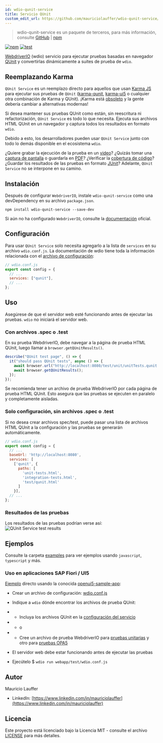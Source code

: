 ```yaml
---
id: wdio-qunit-service
title: Servicio QUnit
custom_edit_url: https://github.com/mauriciolauffer/wdio-qunit-service/edit/main/README.md
---
```



> wdio-qunit-service es un paquete de terceros, para más información, consulte [GitHub](https://github.com/mauriciolauffer/wdio-qunit-service) | [npm](https://www.npmjs.com/package/wdio-qunit-service)

[![npm](https://img.shields.io/npm/v/wdio-qunit-service)](https://www.npmjs.com/package/wdio-qunit-service) [![test](https://github.com/mauriciolauffer/wdio-qunit-service/actions/workflows/test.yml/badge.svg)](https://github.com/mauriciolauffer/wdio-qunit-service/actions/workflows/test.yml)

[WebdriverIO](https://webdriver.io/) (wdio) servicio para ejecutar pruebas basadas en navegador [QUnit](https://qunitjs.com/) y convertirlas dinámicamente a suites de prueba de `wdio`.

## Reemplazando Karma

`QUnit Service` es un reemplazo directo para aquellos que usan [Karma JS](https://karma-runner.github.io/latest/index.html) para ejecutar sus pruebas de `QUnit` ([karma-qunit](https://github.com/karma-runner/karma-qunit/), [karma-ui5](https://github.com/SAP/karma-ui5) o cualquier otra combinación de Karma y QUnit). ¡Karma está [obsoleto](https://github.com/karma-runner/karma) y la gente debería cambiar a alternativas modernas!

Si desea mantener sus pruebas QUnit como están, sin reescritura ni refactorización, `QUnit Service` es todo lo que necesita. Ejecuta sus archivos HTML QUnit en un navegador y captura todos los resultados en formato `wdio`.

Debido a esto, los desarrolladores pueden usar `QUnit Service` junto con todo lo demás disponible en el ecosistema `wdio`.

¿Quiere grabar la ejecución de la prueba en un [video](https://webdriver.io/docs/wdio-video-reporter/)? ¿Quizás tomar una [captura de pantalla](https://webdriver.io/docs/api/browser/saveScreenshot/) o guardarla en [PDF](https://webdriver.io/docs/api/browser/savePDF/)? ¿Verificar la [cobertura de código](https://www.npmjs.com/package/wdio-monocart-service)? ¿Guardar los resultados de las pruebas en formato [JUnit](https://webdriver.io/docs/junit-reporter)? Adelante, `QUnit Service` no se interpone en su camino.

## Instalación

Después de configurar `WebdriverIO`, instale `wdio-qunit-service` como una devDependency en su archivo `package.json`.

```shell
npm install wdio-qunit-service --save-dev
```

Si aún no ha configurado `WebdriverIO`, consulte la [documentación](https://webdriver.io/docs/gettingstarted) oficial.

## Configuración

Para usar `QUnit Service` solo necesita agregarlo a la lista de `services` en su archivo `wdio.conf.js`. La documentación de wdio tiene toda la información relacionada con el [archivo de configuración](https://webdriver.io/docs/configurationfile):

```js
// wdio.conf.js
export const config = {
  // ...
  services: ["qunit"],
  // ...
};
```

## Uso

Asegúrese de que el servidor web esté funcionando antes de ejecutar las pruebas. `wdio` no iniciará el servidor web.

### Con archivos .spec o .test

En su prueba WebdriverIO, debe navegar a la página de prueba HTML QUnit, luego llamar a `browser.getQUnitResults()`.

```js
describe("QUnit test page", () => {
  it("should pass QUnit tests", async () => {
    await browser.url("http://localhost:8080/test/unit/unitTests.qunit.html");
    await browser.getQUnitResults();
  });
});
```

Se recomienda tener un archivo de prueba WebdriverIO por cada página de prueba HTML QUnit. Esto asegura que las pruebas se ejecuten en paralelo y completamente aisladas.

### Solo configuración, sin archivos .spec o .test

Si no desea crear archivos spec/test, puede pasar una lista de archivos HTML QUnit a la configuración y las pruebas se generarán automáticamente.

```js
// wdio.conf.js
export const config = {
  // ...
  baseUrl: 'http://localhost:8080',
  services: [
    ['qunit', {
      paths: [
        'unit-tests.html',
        'integration-tests.html',
        'test/qunit.html'
      ]
    }],
  // ...
};
```

### Resultados de las pruebas

Los resultados de las pruebas podrían verse así:
![QUnit Service test results](https://github.com/mauriciolauffer/wdio-qunit-service/blob/main/./wdio-qunit-service-results.png?raw=true)

## Ejemplos

Consulte la carpeta [examples](https://github.com/mauriciolauffer/wdio-qunit-service/blob/main/./examples/) para ver ejemplos usando `javascript`, `typescript` y más.

### Uso en aplicaciones SAP Fiori / UI5

[Ejemplo](https://github.com/mauriciolauffer/wdio-qunit-service/blob/main/./examples/openui5-sample-app/) directo usando la conocida [openui5-sample-app](https://github.com/SAP/openui5-sample-app):

- Crear un archivo de configuración: [wdio.conf.js](https://github.com/mauriciolauffer/wdio-qunit-service/blob/main/./examples/openui5-sample-app/webapp/test/wdio.conf.js)

- Indique a `wdio` dónde encontrar los archivos de prueba QUnit:

- - Incluya los archivos QUnit en la [configuración del servicio](https://github.com/mauriciolauffer/wdio-qunit-service/blob/main/./examples/openui5-sample-app-no-specs/webapp/test/wdio.conf.js)
- - o
- - Cree un archivo de prueba WebdriverIO para [pruebas unitarias](https://github.com/mauriciolauffer/wdio-qunit-service/blob/main/./examples/openui5-sample-app/webapp/test/unit/unit.test.js) y otro para [pruebas OPA5](https://github.com/mauriciolauffer/wdio-qunit-service/blob/main/./examples/openui5-sample-app/webapp/test/integration/opa.test.js)

- El servidor web debe estar funcionando antes de ejecutar las pruebas

- Ejecútelo $ `wdio run webapp/test/wdio.conf.js`

## Autor

Mauricio Lauffer

- LinkedIn: [https://www.linkedin.com/in/mauriciolauffer](https://www.linkedin.com/in/mauriciolauffer)

## Licencia

Este proyecto está licenciado bajo la Licencia MIT - consulte el archivo [LICENSE](https://github.com/mauriciolauffer/wdio-qunit-service/blob/main/LICENSE) para más detalles.